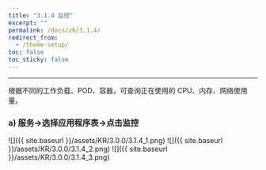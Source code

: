 ```yaml
---
title: "3.1.4 监控"
excerpt: ""
permalink: /docs/zh/3.1.4/
redirect_from:
  - /theme-setup/
toc: false
toc_sticky: false
---
```


---
根据不同的工作负载、POD、容器，可查询正在使用的 CPU、内存、网络使用量。

### a\) 服务→选择应用程序表→点击监控
![]({{ site.baseurl }}/assets/KR/3.0.0/3.1.4_1.png)
![]({{ site.baseurl }}/assets/KR/3.0.0/3.1.4_2.png)
![]({{ site.baseurl }}/assets/KR/3.0.0/3.1.4_3.png)
